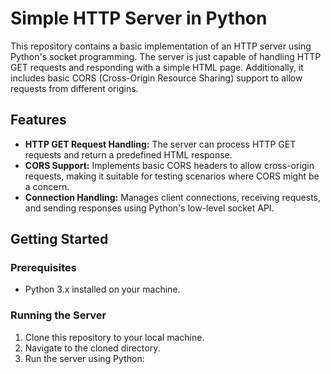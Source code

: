 # Simple HTTP Server in Python

This repository contains a basic implementation of an HTTP server using Python's socket programming. The server is just capable of handling HTTP GET requests and responding with a simple HTML page. Additionally, it includes basic CORS (Cross-Origin Resource Sharing) support to allow requests from different origins.

## Features

- **HTTP GET Request Handling:** The server can process HTTP GET requests and return a predefined HTML response.
- **CORS Support:** Implements basic CORS headers to allow cross-origin requests, making it suitable for testing scenarios where CORS might be a concern.
- **Connection Handling:** Manages client connections, receiving requests, and sending responses using Python's low-level socket API.

## Getting Started

### Prerequisites

- Python 3.x installed on your machine.

### Running the Server

1. Clone this repository to your local machine.
2. Navigate to the cloned directory.
3. Run the server using Python:
